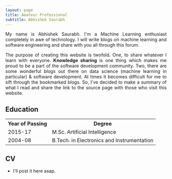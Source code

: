 ```yaml
---
layout: page
title: Amateur Professional
subtitle: Abhishek Saurabh
---
```

<p align="justify">
My name is Abhishek Saurabh. I'm a Machine Learning enthusiast completely in awe of technology. I will write blogs on machine learning and software engineering and share with you all through this forum.    
</p>

<p align="justify">
The purpose of creating this website is twofold. One, to share whatever I learn with everyone. <b>Knowledge sharing</b> is one thing which makes me proud to be a part of the software development community. Two, there are some wonderful blogs out there on data science (machine learning in particular) & software development. At times it becomes difficult for me to sift through the bookmarked blogs. So, I've decided to make a summary of what I read and share the link to the source page with those who visit this website.   
</p>

## Education

<table>
  <tr>
    <th>Year of Passing</th>
    <th>Degree</th>
  </tr>
  <tr>
    <td>2015-17</td>
    <td>M.Sc. Artificial Intelligence</td>
  </tr>
  <tr>
    <td>2004-08</td>
    <td>B.Tech. in Electronics and Instrumentation</td>
  </tr>
</table>

## CV
* I'll post it here asap. 
